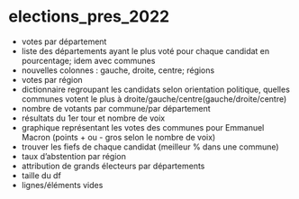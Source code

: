 # elections_pres_2022
-  votes par département
-  liste des départements ayant le plus voté pour chaque candidat en pourcentage; idem avec communes
-  nouvelles colonnes : gauche, droite, centre; régions
-  votes par région
-  dictionnaire regroupant les candidats selon orientation politique, quelles communes votent le plus à droite/gauche/centre(gauche/droite/centre)
-  nombre de votants par commune/par département
-  résultats du 1er tour et nombre de voix
-  graphique représentant les votes des communes pour Emmanuel Macron (points + ou - gros selon le nombre de voix)
-  trouver les fiefs de chaque candidat (meilleur % dans une commune)
-  taux d’abstention par région
-  attribution de grands électeurs par départements
- taille du df
- lignes/éléments vides
